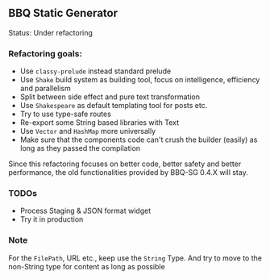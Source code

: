 BBQ Static Generator
------

Status: Under refactoring

### Refactoring goals:

* Use `classy-prelude` instead standard prelude
* Use `Shake` build system as building tool, focus on intelligence, efficiency and parallelism
* Split between side effect and pure text transformation
* Use `Shakespeare` as default templating tool for posts etc.
* Try to use type-safe routes
* Re-export some String based libraries with Text
* Use `Vector` and `HashMap` more universally
* Make sure that the components code can't crush the builder (easily) as long as they passed the compilation

Since this refactoring focuses on better code, better safety and better performance, the old functionalities provided by BBQ-SG 0.4.X will stay.



### TODOs
* Process Staging & JSON format widget
* Try it in production


### Note
For the `FilePath`, URL etc., keep use the `String` Type. And try to move to the non-String type for content as long as possible


